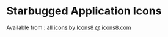 # Starbugged Application Icons

Available from : <a href="https://icons8.com/">all icons by Icons8 @ icons8.com</a>
